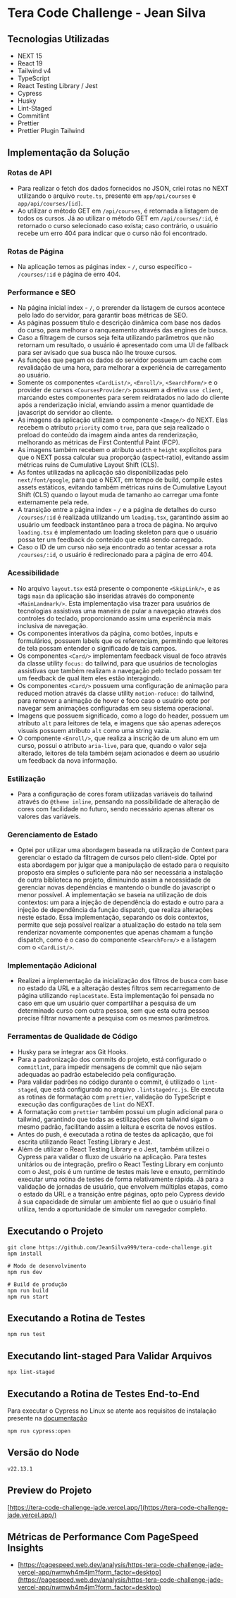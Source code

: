 # Tera Code Challenge - Jean Silva

## Tecnologias Utilizadas

- NEXT 15
- React 19
- Tailwind v4
- TypeScript
- React Testing Library / Jest
- Cypress
- Husky
- Lint-Staged
- Commitlint
- Prettier
- Prettier Plugin Tailwind

## Implementação da Solução

### Rotas de API

- Para realizar o fetch dos dados fornecidos no JSON, criei rotas no NEXT utilizando o arquivo `route.ts`, presente em `app/api/courses` e `app/api/courses/[id]`.
- Ao utilizar o método GET em `/api/courses`, é retornada a listagem de todos os cursos. Já ao utilizar o método GET em `/api/courses/:id`, é retornado o curso selecionado caso exista; caso contrário, o usuário recebe um erro 404 para indicar que o curso não foi encontrado.

### Rotas de Página

- Na aplicação temos as páginas index - `/`, curso específico - `/courses/:id` e página de erro 404.

### Performance e SEO

- Na página inicial index - `/`, o prerender da listagem de cursos acontece pelo lado do servidor, para garantir boas métricas de SEO.
- As páginas possuem título e descrição dinâmica com base nos dados do curso, para melhorar o ranqueamento através das engines de busca.
- Caso a filtragem de cursos seja feita utilizando parâmetros que não retornam um resultado, o usuário é apresentado com uma UI de fallback para ser avisado que sua busca não lhe trouxe cursos.
- As funções que pegam os dados do servidor possuem um cache com revalidação de uma hora, para melhorar a experiência de carregamento ao usuário.
- Somente os componentes `<CardList/>`, `<Enroll/>`, `<SearchForm/>` e o provider de cursos `<CoursesProvider/>` possuem a diretiva `use client`, marcando estes componentes para serem reidratados no lado do cliente após a renderização inicial, enviando assim a menor quantidade de javascript do servidor ao cliente.
- As imagens da aplicação utilizam o componente `<Image/>` do NEXT. Elas recebem o atributo `priority` como `true`, para que seja realizado o preload do conteúdo da imagem ainda antes da renderização, melhorando as métricas de First Contentful Paint (FCP).
- As imagens também recebem o atributo `width` e `height` explícitos para que o NEXT possa calcular sua proporção (aspect-ratio), evitando assim métricas ruins de Cumulative Layout Shift (CLS).
- As fontes utilizadas na aplicação são disponibilizadas pelo `next/font/google`, para que o NEXT, em tempo de build, compile estes assets estáticos, evitando também métricas ruins de Cumulative Layout Shift (CLS) quando o layout muda de tamanho ao carregar uma fonte externamente pela rede.
- A transição entre a página index - `/` e a página de detalhes do curso `/courses/:id` é realizada utilizando um `loading.tsx`, garantindo assim ao usuário um feedback instantâneo para a troca de página. No arquivo `loading.tsx` é implementado um loading skeleton para que o usuário possa ter um feedback do conteúdo que está sendo carregado.
- Caso o ID de um curso não seja encontrado ao tentar acessar a rota `/courses/:id`, o usuário é redirecionado para a página de erro 404.

### Acessibilidade

- No arquivo `layout.tsx` está presente o componente `<SkipLink/>`, e as tags `main` da aplicação são inseridas através do componente `<MainLandmark/>`. Esta implementação visa trazer para usuários de tecnologias assistivas uma maneira de pular a navegação através dos controles do teclado, proporcionando assim uma experiência mais inclusiva de navegação.
- Os componentes interativos da página, como botões, inputs e formulários, possuem labels que os referenciam, permitindo que leitores de tela possam entender o significado de tais campos.
- Os componentes `<Card/>` implementam feedback visual de foco através da classe utility `focus:` do tailwind, para que usuários de tecnologias assistivas que também realizam a navegação pelo teclado possam ter um feedback de qual item eles estão interagindo.
- Os componentes `<Card/>` possuem uma configuração de animação para reduced motion através da classe utility `motion-reduce:` do tailwind, para remover a animação de hover e foco caso o usuário opte por navegar sem animações configuradas em seu sistema operacional.
- Imagens que possuem significado, como a logo do header, possuem um atributo `alt` para leitores de tela, e imagens que são apenas adereços visuais possuem atributo `alt` como uma string vazia.
- O componente `<Enroll/>`, que realiza a inscrição de um aluno em um curso, possui o atributo `aria-live`, para que, quando o valor seja alterado, leitores de tela também sejam acionados e deem ao usuário um feedback da nova informação.

### Estilização

- Para a configuração de cores foram utilizadas variáveis do tailwind através do `@theme inline`, pensando na possibilidade de alteração de cores com facilidade no futuro, sendo necessário apenas alterar os valores das variáveis.

### Gerenciamento de Estado

- Optei por utilizar uma abordagem baseada na utilização de Context para gerenciar o estado da filtragem de cursos pelo client-side. Optei por esta abordagem por julgar que a manipulação de estado para o requisito proposto era simples o suficiente para não ser necessária a instalação de outra biblioteca no projeto, diminuindo assim a necessidade de gerenciar novas dependências e mantendo o bundle do javascript o menor possível. A implementação se baseia na utilização de dois contextos: um para a injeção de dependência do estado e outro para a injeção de dependência da função dispatch, que realiza alterações neste estado. Essa implementação, separando os dois contextos, permite que seja possível realizar a atualização do estado na tela sem renderizar novamente componentes que apenas chamam a função dispatch, como é o caso do componente `<SearchForm/>` e a listagem com o `<CardList/>`.

### Implementação Adicional

- Realizei a implementação da inicialização dos filtros de busca com base no estado da URL e a alteração destes filtros sem recarregamento de página utilizando `replaceState`. Esta implementação foi pensada no caso em que um usuário quer compartilhar a pesquisa de um determinado curso com outra pessoa, sem que esta outra pessoa precise filtrar novamente a pesquisa com os mesmos parâmetros.

### Ferramentas de Qualidade de Código

- Husky para se integrar aos Git Hooks.
- Para a padronização dos commits do projeto, está configurado o `commitlint`, para impedir mensagens de commit que não sejam adequadas ao padrão estabelecido pela configuração.
- Para validar padrões no código durante o commit, é utilizado o `lint-staged`, que está configurado no arquivo `.lintstagedrc.js`. Ele executa as rotinas de formatação com `prettier`, validação do TypeScript e execução das configurações de `lint` do NEXT.
- A formatação com `prettier` também possui um plugin adicional para o tailwind, garantindo que todas as estilizações com tailwind sigam o mesmo padrão, facilitando assim a leitura e escrita de novos estilos.
- Antes do push, é executada a rotina de testes da aplicação, que foi escrita utilizando React Testing Library e Jest.
- Além de utilizar o React Testing Library e o Jest, também utilizei o Cypress para validar o fluxo de usuário na aplicação. Para testes unitários ou de integração, prefiro o React Testing Library em conjunto com o Jest, pois é um runtime de testes mais leve e enxuto, permitindo executar uma rotina de testes de forma relativamente rápida. Já para a validação de jornadas de usuário, que envolvem múltiplas etapas, como o estado da URL e a transição entre páginas, opto pelo Cypress devido à sua capacidade de simular um ambiente fiel ao que o usuário final utiliza, tendo a oportunidade de simular um navegador completo.

## Executando o Projeto

```
git clone https://github.com/JeanSilva999/tera-code-challenge.git
npm install

# Modo de desenvolvimento
npm run dev

# Build de produção
npm run build
npm run start
```

## Executando a Rotina de Testes

```
npm run test
```

## Executando lint-staged Para Validar Arquivos

```
npx lint-staged
```

## Executando a Rotina de Testes End-to-End

Para executar o Cypress no Linux se atente aos requisitos de instalação presente na [documentação](https://docs.cypress.io/app/get-started/install-cypress#Linux-Prerequisites)

```
npm run cypress:open
```

## Versão do Node

```
v22.13.1
```

## Preview do Projeto

[https://tera-code-challenge-jade.vercel.app/](https://tera-code-challenge-jade.vercel.app/)

## Métricas de Performance Com PageSpeed Insights

- [https://pagespeed.web.dev/analysis/https-tera-code-challenge-jade-vercel-app/nwmwh4m4jm?form_factor=desktop](https://pagespeed.web.dev/analysis/https-tera-code-challenge-jade-vercel-app/nwmwh4m4jm?form_factor=desktop)
